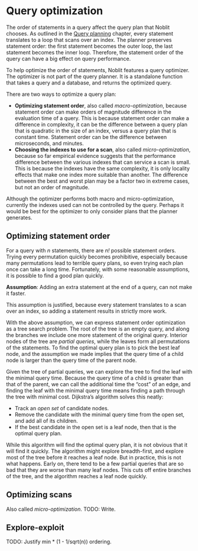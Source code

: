 # Query optimization

The order of statements in a query affect the query plan that Noblit chooses. As
outlined in the [Query planning](query-planning.md) chapter, every statement
translates to a loop that scans over an index. The planner preserves statement
order: the first statement becomes the outer loop, the last statement becomes
the inner loop. Therefore, the statement order of the query can have a big
effect on query performance.

To help optimize the order of statements, Noblit features a query optimizer. The
optimizer is not part of the query planner. It is a standalone function that
takes a query and a database, and returns the optimized query.

There are two ways to optimize a query plan:

 * **Optimizing statement order**, also called *macro-optimization*, because
   statement order can make orders of magnitude difference in the evaluation
   time of a query. This is because statement order can make a difference in
   complexity, it can be the difference between a query plan that is quadratic
   in the size of an index, versus a query plan that is constant time. Statement
   order can be the difference between microseconds, and minutes.
 * **Choosing the indexes to use for a scan**, also called *micro-optimization*,
   because so far empirical evidence suggests that the performance difference
   between the various indexes that can service a scan is small. This is because
   the indexes have the same complexity, it is only locality effects that make
   one index more suitable than another. The difference between the best and
   worst plan may be a factor two in extreme cases, but not an order of
   magnitude.

Although the optimizer performs both macro and micro-optimization, currently the
indexes used can not be controlled by the query. Perhaps it would be best for
the optimizer to only consider plans that the planner generates.

## Optimizing statement order

For a query with _n_ statements, there are _n!_ possible statement orders.
Trying every permutation quickly becomes prohibitive, especially because many
permutations lead to terrible query plans, so even trying each plan once can
take a long time. Fortunately, with some reasonable assumptions, it is possible
to find a good plan quickly.

**Assumption**: Adding an extra statement at the end of a query,
can not make it faster.

This assumption is justified, because every statement translates to a scan over
an index, so adding a statement results in strictly more work.

With the above assumption, we can express statement order optimization as a tree
search problem. The root of the tree is an empty query, and along the branches
we include one more statement of the original query. Interior nodes of the tree
are *partial queries*, while the leaves form all permutations of the statements.
To find the optimal query plan is to pick the best leaf node, and the assumption
we made implies that the query time of a child node is larger than the query
time of the parent node.

Given the tree of partial queries, we can explore the tree to find the leaf with
the minimal query time. Because the query time of a child is greater than that
of the parent, we can call the additional time the “cost” of an edge, and
finding the leaf with the minimal query time means finding a path through the
tree with minimal cost. Dijkstra’s algorithm solves this neatly:

 * Track an *open set* of candidate nodes.
 * Remove the candidate with the minimal query time from the open set, and add
   all of its children.
 * If the best candidate in the open set is a leaf node, then that is the
   optimal query plan.

While this algorithm will find the optimal query plan, it is not obvious that it
will find it quickly. The algorithm might explore breadth-first, and explore
most of the tree before it reaches a leaf node. But in practice, this is not
what happens. Early on, there tend to be a few partial queries that are so bad
that they are worse than many leaf nodes. This cuts off entire branches of the
tree, and the algorithm reaches a leaf node quickly.

## Optimizing scans

Also called *micro-optimization*. TODO: Write.

## Explore-exploit

TODO: Justify min * (1 - 1/sqrt(n)) ordering.
